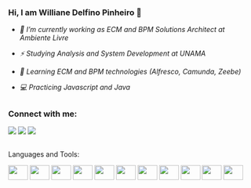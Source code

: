 ### Hi, I am Williane Delfino Pinheiro 👋
  
  - _🔭 I’m currently working as ECM and BPM Solutions Architect at Ambiente Livre_

  - _⚡ Studying Analysis and System Development at UNAMA_
    
  - _🌱 Learning ECM and BPM technologies (Alfresco, Camunda, Zeebe)_
  
  - _💻 Practicing Javascript and Java_

##

### Connect with me:

<div>
  <a href=https://www.instagram.com/delfino_williane/ target=_blank><img src=https://img.shields.io/badge/Instagram-E4405F?style=for-the-badge&logo=instagram&logoColor=white target=_blank></a>
  <a href= https://www.linkedin.com/in/williane-pinheiro/ target=_blank><img src=https://img.shields.io/badge/LinkedIn-0077B5?style=for-the-badge&logo=linkedin&logoColor=white target=_blank></a>
  <a href="mailto:willy.pinheiro.94@gmail.com?subject=Questions"><img src=https://img.shields.io/badge/Gmail-D14836?style=for-the-badge&logo=gmail&logoColor=white target=_blank></a>
  
</div>

##
Languages and Tools:

<div>
<img src="https://cdn.jsdelivr.net/gh/devicons/devicon/icons/html5/html5-original.svg"/ height=30 width=40>
<img src="https://cdn.jsdelivr.net/gh/devicons/devicon/icons/css3/css3-original.svg"/ height=30 width=40>
<img src="https://cdn.jsdelivr.net/gh/devicons/devicon/icons/javascript/javascript-original.svg" / height=30 width=40>
<img src="https://cdn.jsdelivr.net/gh/devicons/devicon/icons/java/java-original.svg" / height=30 width=40>
<img src="https://cdn.jsdelivr.net/gh/devicons/devicon/icons/bitbucket/bitbucket-original-wordmark.svg" / height=30 width=40>
<img src="https://cdn.jsdelivr.net/gh/devicons/devicon/icons/docker/docker-original.svg" / height=30 width=40>
<img src="https://cdn.jsdelivr.net/gh/devicons/devicon/icons/kubernetes/kubernetes-plain.svg" / height=30 width=40>
<img src="https://cdn.jsdelivr.net/gh/devicons/devicon/icons/linux/linux-original.svg" / height=30 width=40>
<img src="https://cdn.jsdelivr.net/gh/devicons/devicon/icons/moodle/moodle-original.svg" / height=30 width=40>
<img src="https://cdn.jsdelivr.net/gh/devicons/devicon/icons/postgresql/postgresql-original.svg" / height=30 width=40>
<img src="https://cdn.jsdelivr.net/gh/devicons/devicon/icons/spring/spring-original.svg" / height=30 width=40>  
</div>
